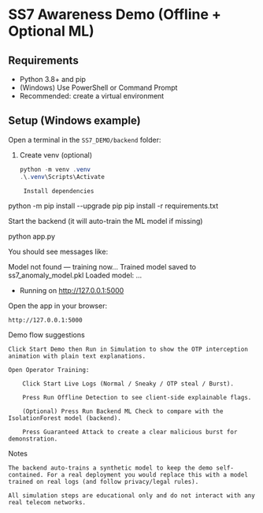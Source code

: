 # SS7 Awareness Demo (Offline + Optional ML)

## Requirements
- Python 3.8+ and pip
- (Windows) Use PowerShell or Command Prompt
- Recommended: create a virtual environment

## Setup (Windows example)
Open a terminal in the `SS7_DEMO/backend` folder:

1. Create venv (optional)
   ```powershell
   python -m venv .venv
   .\.venv\Scripts\Activate

    Install dependencies

python -m pip install --upgrade pip
pip install -r requirements.txt

Start the backend (it will auto-train the ML model if missing)

python app.py

You should see messages like:

Model not found — training now...
Trained model saved to ss7_anomaly_model.pkl
Loaded model: ...
* Running on http://127.0.0.1:5000

Open the app in your browser:

    http://127.0.0.1:5000

Demo flow suggestions

    Click Start Demo then Run in Simulation to show the OTP interception animation with plain text explanations.

    Open Operator Training:

        Click Start Live Logs (Normal / Sneaky / OTP steal / Burst).

        Press Run Offline Detection to see client-side explainable flags.

        (Optional) Press Run Backend ML Check to compare with the IsolationForest model (backend).

        Press Guaranteed Attack to create a clear malicious burst for demonstration.

Notes

    The backend auto-trains a synthetic model to keep the demo self-contained. For a real deployment you would replace this with a model trained on real logs (and follow privacy/legal rules).

    All simulation steps are educational only and do not interact with any real telecom networks.
